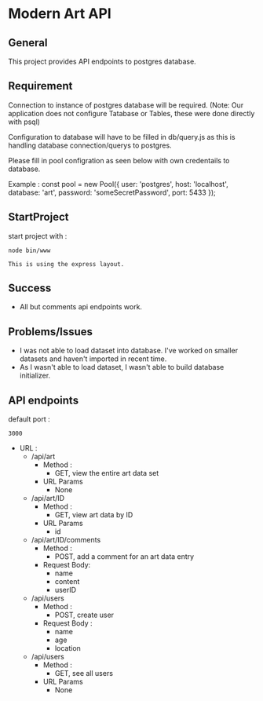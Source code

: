 # Modern Art API

## General
This project provides API endpoints to postgres database.



## Requirement
Connection to instance of postgres database will be required. (Note: Our application does not configure Tatabase or Tables, these were done directly with psql)

Configuration to database will have to be filled in db/query.js as this is handling database connection/querys to postgres.

Please fill in pool configration as seen below with own credentails to database.

Example : 
const pool = new Pool({
    user: 'postgres',
    host: 'localhost',
    database: 'art',
    password: 'someSecretPassword',
    port: 5433
});

## StartProject
start project with :
    
    node bin/www
    
    This is using the express layout.
    
## Success
- All but comments api endpoints work.     
## Problems/Issues
- I was not able to load dataset into database. I've worked on smaller datasets and haven't imported in recent time.
- As I wasn't able to load dataset, I wasn't able to build database initializer.
## API endpoints

default port : 

    3000

- URL :
    - /api/art
        - Method : 
            - GET, view the entire art data set
         - URL Params
            - None
    - /api/art/ID
        - Method : 
            - GET, view art data by ID
        - URL Params
            - id
    - /api/art/ID/comments 
        - Method : 
            - POST, add a comment for an art data entry
        - Request Body:
            - name
            - content
            - userID
    - /api/users 
        - Method : 
            - POST, create user
        - Request Body :
            - name
            - age
            - location
    - /api/users 
        - Method : 
            - GET, see all users
        - URL Params
            - None


